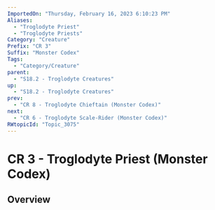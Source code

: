 ```yaml
---
ImportedOn: "Thursday, February 16, 2023 6:10:23 PM"
Aliases:
  - "Troglodyte Priest"
  - "Troglodyte Priests"
Category: "Creature"
Prefix: "CR 3"
Suffix: "Monster Codex"
Tags:
  - "Category/Creature"
parent:
  - "S18.2 - Troglodyte Creatures"
up:
  - "S18.2 - Troglodyte Creatures"
prev:
  - "CR 8 - Troglodyte Chieftain (Monster Codex)"
next:
  - "CR 6 - Troglodyte Scale-Rider (Monster Codex)"
RWtopicId: "Topic_3075"
---
```

# CR 3 - Troglodyte Priest (Monster Codex)
## Overview
